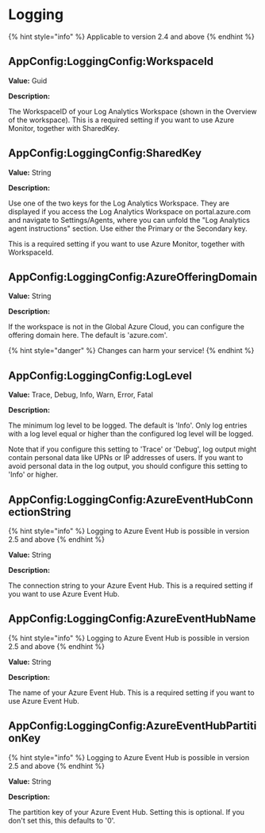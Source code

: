 # Logging

{% hint style="info" %}
Applicable to version 2.4 and above
{% endhint %}

## AppConfig:LoggingConfig:WorkspaceId

**Value:** Guid

**Description:**

The WorkspaceID of your Log Analytics Workspace (shown in the Overview of the workspace). This is a required setting if you want to use Azure Monitor, together with SharedKey.

## AppConfig:LoggingConfig:SharedKey

**Value:** String

**Description:**

Use one of the two keys for the Log Analytics Workspace. They are displayed if you access the Log Analytics Workspace on portal.azure.com and navigate to Settings/Agents, where you can unfold the "Log Analytics agent instructions" section. Use either the Primary or the Secondary key.

This is a required setting if you want to use Azure Monitor, together with WorkspaceId.

## AppConfig:LoggingConfig:AzureOfferingDomain

**Value:** String

**Description:**

If the workspace is not in the Global Azure Cloud, you can configure the offering domain here. The default is 'azure.com'.

{% hint style="danger" %}
Changes can harm your service!
{% endhint %}

## AppConfig:LoggingConfig:LogLevel

**Value:** Trace, Debug, Info, Warn, Error, Fatal

**Description:**

The minimum log level to be logged. The default is 'Info'. Only log entries with a log level equal or higher than the configured log level will be logged.

Note that if you configure this setting to 'Trace' or 'Debug', log output might contain personal data like UPNs or IP addresses of users. If you want to avoid personal data in the log output, you should configure this setting to 'Info' or higher.

## AppConfig:LoggingConfig:AzureEventHubConnectionString

{% hint style="info" %}
Logging to Azure Event Hub is possible in version 2.5 and above
{% endhint %}

**Value:** String

**Description:**

The connection string to your Azure Event Hub. This is a required setting if you want to use Azure Event Hub.

## AppConfig:LoggingConfig:AzureEventHubName

{% hint style="info" %}
Logging to Azure Event Hub is possible in version 2.5 and above
{% endhint %}

**Value:** String

**Description:**

The name of your Azure Event Hub. This is a required setting if you want to use Azure Event Hub.

## AppConfig:LoggingConfig:AzureEventHubPartitionKey

{% hint style="info" %}
Logging to Azure Event Hub is possible in version 2.5 and above
{% endhint %}

**Value:** String

**Description:**

The partition key of your Azure Event Hub. Setting this is optional. If you don't set this, this defaults to '0'.